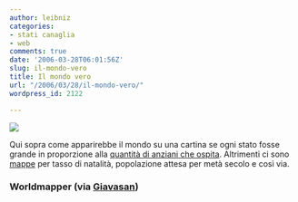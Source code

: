 ```yaml
---
author: leibniz
categories:
- stati canaglia
- web
comments: true
date: '2006-03-28T06:01:56Z'
slug: il-mondo-vero
title: Il mondo vero
url: "/2006/03/28/il-mondo-vero/"
wordpress_id: 2122

---
```

![](http://www.sasi.group.shef.ac.uk/worldmapper/images/smallpng/6.png)

Qui sopra come apparirebbe il mondo su una cartina se ogni stato fosse grande in proporzione alla [quantità di anziani che ospita](http://www.sasi.group.shef.ac.uk/worldmapper/display.php?selected=6). Altrimenti ci sono [mappe](http://www.sasi.group.shef.ac.uk/worldmapper/) per tasso di natalità, popolazione attesa  per metà secolo e così via.


### Worldmapper (via [Giavasan](http://giavasan.diludovico.it/archivio/2006/03/28/shadowplay/))
